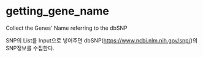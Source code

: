 # getting_gene_name
Collect the Genes' Name referring to the dbSNP

SNP의 List를 Input으로 넣어주면 dbSNP(https://www.ncbi.nlm.nih.gov/snp/)의 SNP정보를 수집한다.
